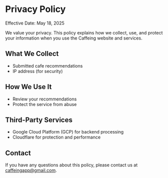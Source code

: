 # Privacy Policy

Effective Date: May 18, 2025

We value your privacy. This policy explains how we collect, use, and protect your information when you use the Caffeing website and services.

## What We Collect

- Submitted cafe recommendations
- IP address (for security)

## How We Use It

- Review your recommendations
- Protect the service from abuse

## Third-Party Services

- Google Cloud Platform (GCP) for backend processing
- Cloudflare for protection and performance

## Contact

If you have any questions about this policy, please contact us at [caffeingapp@gmail.com](mailto:caffeingapp@gmail.com).
